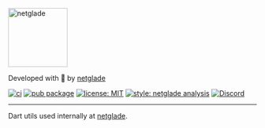 <a href="https://github.com/netglade">
   <picture >
     <source media="(prefers-color-scheme: dark)" height='120px' srcset="https://raw.githubusercontent.com/netglade/netglade_analysis/main/doc/badge_light.png">
     <source media="(prefers-color-scheme: light)" height='120px' srcset="https://raw.githubusercontent.com/netglade/netglade_analysis/main/doc/badge_dark.png">
     <img alt="netglade" height='120px' src="https://raw.githubusercontent.com/netglade/netglade_analysis/main/doc/badge_dark.png">
   </picture>
</a>

Developed with 💚 by [netglade][netglade_link]

[![ci][ci_badge]][ci_badge_link]
[![pub package][pub_badge]][pub_badge_link]
[![license: MIT][license_badge]][license_badge_link]
[![style: netglade analysis][style_badge]][style_badge_link]
[![Discord][discord_badge]][discord_badge_link]

---

Dart utils used internally at [netglade][netglade_link].



[netglade_link]: https://netglade.com/en
[discord_badge_link]: https://discord.gg/sJfBBuDZy4
[discord_badge]: https://img.shields.io/discord/1091460081054400532.svg?logo=discord&color=blue

[ci_badge]: https://github.com/netglade/flutter_core/workflows/netglade_utils-test/badge.svg
[ci_badge_link]: https://github.com/netglade/flutter_core/actions/workflows/netglade_utils-test.yaml

[pub_badge]: https://img.shields.io/pub/v/netglade_analysis.svg
[pub_badge_link]: https://pub.dartlang.org/packages/netglade_analysis

[style_badge]: https://img.shields.io/badge/style-netglade_analysis-26D07C.svg
[style_badge_link]: https://pub.dev/packages/netglade_analysis

[license_badge]: https://img.shields.io/badge/license-MIT-blue.svg
[license_badge_link]: https://opensource.org/licenses/MIT
